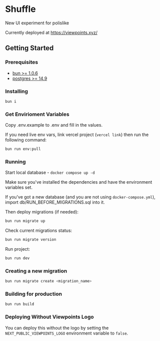 # Shuffle

New UI experiment for polislike

Currently deployed at <https://viewpoints.xyz/>

## Getting Started

### Prerequisites

- [bun >= 1.0.6](https://bun.sh)
- [postgres >= 14.9](https://www.postgresql.org/)

### Installing

```bash
bun i
```

### Get Envirioment Variables

Copy .env.example to .env and fill in the values.

If you need live env vars, link vercel project (`vercel link`) then run the following command:

```bash
bun run env:pull
```

### Running

Start local database - `docker compose up -d`

Make sure you've installed the dependencies and have the environment variables set.

If you've got a new database (and you are not using `docker-compose.yml`), import db/RUN_BEFORE_MIGRATIONS.sql into it.

Then deploy migrations (if needed):

```bash
bun run migrate up
```

Check current migrations status:

```bash
bun run migrate version
```

Run project:

```bash
bun run dev
```

### Creating a new migration
  
```bash
bun run migrate create <migration_name>
```

### Building for production

```bash
bun run build
```


### Deploying Without Viewpoints Logo

You can deploy this without the logo by setting the `NEXT_PUBLIC_VIEWPOINTS_LOGO` environment variable to `false`.
